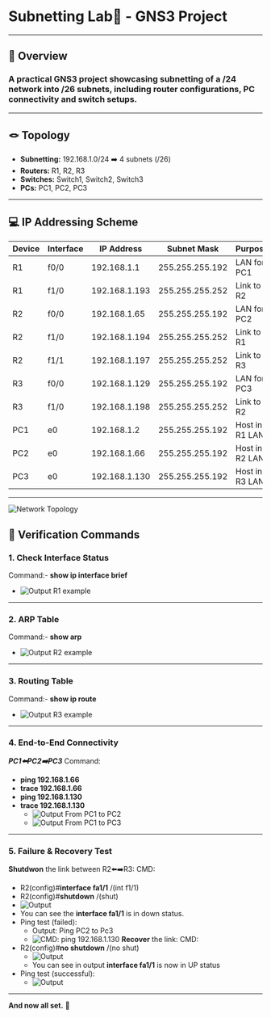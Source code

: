 # Subnetting Lab🧪 - GNS3 Project
--------------
## 📌 Overview
### A practical GNS3 project showcasing subnetting of a /24 network into /26 subnets, including router configurations, PC connectivity and switch setups.
---
## 🪢 Topology
- **Subnetting:** 192.168.1.0/24 ➡️ 4 subnets (/26)
- **Routers:** R1, R2, R3
- **Switches:** Switch1, Switch2, Switch3
- **PCs:** PC1, PC2, PC3
---

## 💻 IP Addressing Scheme

| Device | Interface |     IP Address     |   Subnet Mask   |     Purpose     |
|--------| --------- | ------------------ | --------------- | --------------- |
|   R1   |    f0/0   |   192.168.1.1      | 255.255.255.192 |   LAN for PC1   |
|   R1   |    f1/0   |   192.168.1.193    | 255.255.255.252 |   Link to R2    |
|   R2   |    f0/0   |   192.168.1.65     | 255.255.255.192 |   LAN for PC2   |
|   R2   |    f1/0   |   192.168.1.194    | 255.255.255.252 |   Link to R1    |
|   R2   |    f1/1   |   192.168.1.197    | 255.255.255.252 |   Link to R3    |
|   R3   |    f0/0   |   192.168.1.129    | 255.255.255.192 |   LAN for PC3   |
|   R3   |    f1/0   |   192.168.1.198    | 255.255.255.252 |   Link to R2    |
|   PC1  |    e0     |   192.168.1.2      | 255.255.255.192 |  Host in R1 LAN |
|   PC2  |    e0     |   192.168.1.66     | 255.255.255.192 |  Host in R2 LAN |
|   PC3  |    e0     |   192.168.1.130    | 255.255.255.192 |  Host in R3 LAN |

---
![Network Topology](../Screenshots/Screenshot%202025-09-16%20193617.png)

## 🔎 Verification Commands
### 1. Check Interface Status
Command:- **show ip interface brief**
- ![Output R1 example](../Screenshots/Screenshot%202025-09-16%20194315.png)


----
### 2. ARP Table
Command:- **show arp**
- ![Output R2 example](../Screenshots/Screenshot%202025-09-16%20194404.png)

---
### 3. Routing Table
Command:- **show ip route**
- ![Output R3 example](../Screenshots/Screenshot%202025-09-16%20195719.png)

 ---

 ### 4. End-to-End Connectivity
 ***PC1⬅️PC2➡️PC3***
Command:
- **ping 192.168.1.66**
- **trace 192.168.1.66**
- **ping 192.168.1.130**
- **trace 192.168.1.130**
  - ![Output From PC1 to PC2](../Screenshots/Screenshot%202025-09-16%20200010.png)
  - ![Output From PC1 to PC3](../Screenshots/Screenshot%202025-09-16%20200136.png)

---
### 5. Failure & Recovery Test
**Shutdwon** the link between R2⬅️➡️R3:
CMD:
- R2(config)#**interface fa1/1** /(int f1/1)
- R2(config)#**shutdown** /(shut)
- ![Output](../Screenshots/Screenshot%202025-09-16%20200604.png)
 - You can see the **interface fa1/1** is in down status. 
- Ping test (failed):
     - Output: Ping PC2 to Pc3
     - ![CMD: ping 192.168.1.130](../Screenshots/Screenshot%202025-09-16%20222919.png)
**Recover** the link:
CMD:
- R2(config)#**no shutdown** /(no shut)
  - ![Output](../Screenshots/Screenshot%202025-09-16%20200708.png)
  - You can see in output **interface fa1/1** is now in UP status
- Ping test (successful):
  - ![Output](../Screenshots/Screenshot%202025-09-16%20223034.png)
---

   **And now all set.** 👋


